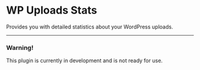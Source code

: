 WP Uploads Stats
================

Provides you with detailed statistics about your WordPress uploads.

- - -

### Warning!

This plugin is currently in development and is not ready for use.